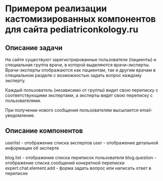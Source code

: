 Примером реализации кастомизированных компонентов
для сайта pediatriconkology.ru
==================================

Описание задачи
---------------------

На сайте существуют зарегистрированные пользователи (пациенты) и специальная группа врачи, в которой выделяются врачи-эксперты.
Врачи-эксперты отображаются как пациентам, так и другим врачам в специальном разделе с возможностью задать вопрос каждому эксперту.

Каждый пользователь (независимо от группы) видит свою переписку с соответствующими экспертами, а эксперты видят свою переписку с пользователями.

При получении нового сообщения пользователям высылается email-уведомление.

Описание компонентов
---------------------

userlist - отображение списка экспертов
user - отображение детальной информации об эксперте

blog.list - отображение списка переписок пользователя
blog.question - отображение списка сообщений конкретной переписки
expert.chat.element.add - форма задать вопрос или написать ответ в переписке
